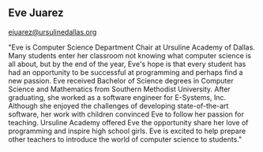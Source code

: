 ## Eve Juarez

[ejuarez@ursulinedallas.org](mailto:ejuarez@ursulinedallas.org)

"Eve is Computer Science Department Chair at Ursuline Academy of Dallas.  Many students enter her classroom not knowing what computer science is all about, but by the end of the year, Eve's hope is that every student has had an opportunity to be successful at programming and perhaps find a new passion. Eve received Bachelor of Science degrees in Computer Science and Mathematics from Southern Methodist University.  After graduating, she worked as a software engineer for E-Systems, Inc.  Although she enjoyed the challenges of developing state-of-the-art software, her work with children convinced Eve to follow her passion for teaching.  Ursuline Academy offered Eve the opportunity share her love of programming and inspire high school girls.   Eve is excited to help prepare other teachers to introduce the world of computer science to students."

